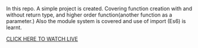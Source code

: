 In this repo. A simple project is created. Covering function creation with and without return type, and higher order function(another function as a parameter.)
Also the module system is covered and use of import (Es6) is learnt.

[CLICK HERE TO WATCH LIVE](https://Gagan-deep21.github.io/Lab2-jS-framework/)

